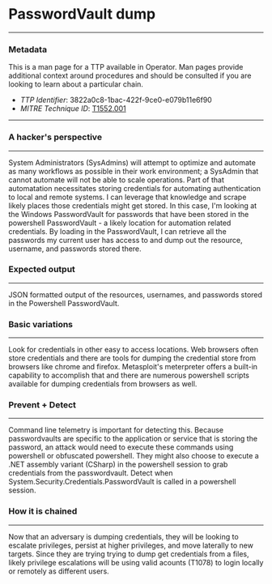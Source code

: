 
# PasswordVault dump

---

### Metadata

This is a man page for a TTP available in Operator. Man pages provide additional context around procedures and should be consulted if you are looking to learn about a particular chain.

- *TTP Identifier*: 3822a0c8-1bac-422f-9ce0-e079b11e6f90
- *MITRE Technique ID*: [T1552.001](https://attack.mitre.org/techniques/T1552/001/)

---

### A hacker's perspective

---

System Administrators (SysAdmins) will attempt to optimize and automate as many workflows as possible in their work environment; a SysAdmin that cannot automate will not be able to scale operations. Part of that automatation necessitates storing credentials for automating authentication to local and remote systems. I can leverage that knowledge and scrape likely places those credentials might get stored. In this case, I'm looking at the Windows PasswordVault for passwords that have been stored in the powershell PasswordVault - a likely location for automation related credentials. By loading in the PasswordVault, I can retrieve all the passwords my current user has access to and dump out the resource, username, and passwords stored there. 

### Expected output

---

JSON formatted output of the resources, usernames, and passwords stored in the Powershell PasswordVault. 

### Basic variations

---

Look for credentials in other easy to access locations. Web browsers often store credentials and there are tools for dumping the credential store from browsers like chrome and firefox. Metasploit's meterpreter offers a built-in capability to accomplish that and there are numerous powershell scripts available for dumping credentials from browsers as well. 

### Prevent + Detect

---

Command line telemetry is important for detecting this. Because passwordvaults are specific to the application or service that is storing the password, an attack would need to execute these commands using powershell or obfuscated powershell. They might also choose to execute a .NET assembly variant (CSharp) in the powershell session to grab credentials from the passwordvault. Detect when System.Security.Credentials.PasswordVault is called in a powershell session. 

### How it is chained

---

Now that an adversary is dumping credentials, they will be looking to escalate privileges, persist at higher privileges, and move laterally to new targets. Since they are trying trying to dump get credentials from a files, likely privilege escalations will be using valid acounts (T1078) to login locally or remotely as different users. 
